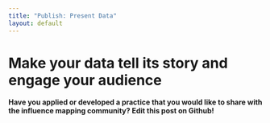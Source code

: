 ```yaml
---
title: "Publish: Present Data"
layout: default
---
```


<h1>Make your data tell its story and engage your audience</h1>

<strong>Have you applied or developed a practice that you would like to share with the influence mapping community? Edit this post on Github!</strong>
